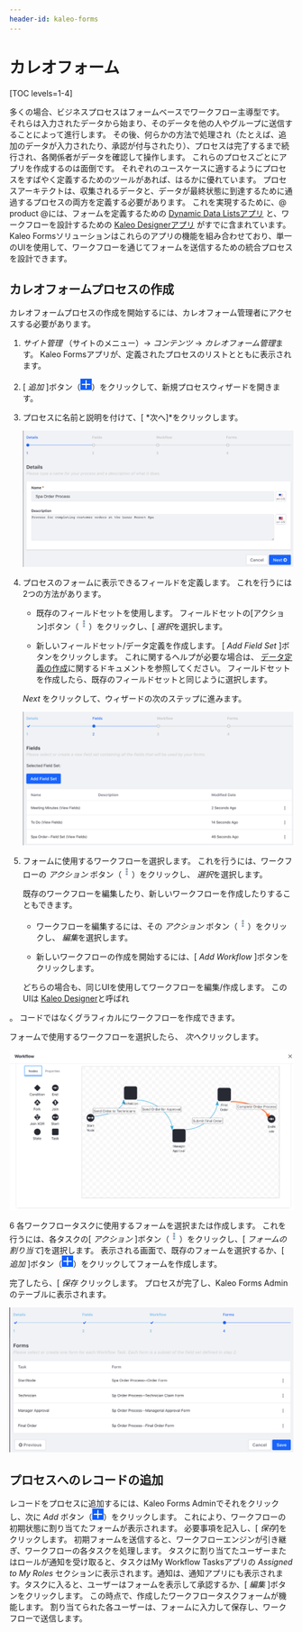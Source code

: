 ```yaml
---
header-id: kaleo-forms
---
```


# カレオフォーム

[TOC levels=1-4]

多くの場合、ビジネスプロセスはフォームベースでワークフロー主導型です。 それらは入力されたデータから始まり、そのデータを他の人やグループに送信することによって進行します。 その後、何らかの方法で処理され（たとえば、追加のデータが入力されたり、承認が付与されたり）、プロセスは完了するまで続行され、各関係者がデータを確認して操作します。 これらのプロセスごとにアプリを作成するのは面倒です。 それぞれのユースケースに適するようにプロセスをすばやく定義するためのツールがあれば、はるかに優れています。 プロセスアーキテクトは、収集されるデータと、データが最終状態に到達するために通過するプロセスの両方を定義する必要があります。 これを実現するために、@ product @には、フォームを定義するための [Dynamic Data Listsアプリ](/docs/7-1/user/-/knowledge_base/u/creating-data-definitions) と、ワークフローを設計するための [Kaleo Designerアプリ](/docs/7-1/user/-/knowledge_base/u/kaleo-designer) がすでに含まれています。 Kaleo Formsソリューションはこれらのアプリの機能を組み合わせており、単一のUIを使用して、ワークフローを通じてフォームを送信するための統合プロセスを設計できます。

## カレオフォームプロセスの作成

カレオフォームプロセスの作成を開始するには、カレオフォーム管理者にアクセスする必要があります。

1.  *サイト管理* （サイトのメニュー）→ *コンテンツ* → *カレオフォーム管理*ます。 Kaleo Formsアプリが、定義されたプロセスのリストとともに表示されます。

2.  [ *追加* ]ボタン（![Add](../../images-dxp/icon-add.png)）をクリックして、新規プロセスウィザードを開きます。

3.  プロセスに名前と説明を付けて、[ *次へ]*をクリックします。

    ![図1：Kaleoフォームプロセスを追加して、フォームをワークフロー定義にリンクします。](../../images-dxp/kaleo-forms-add.png)

4.  プロセスのフォームに表示できるフィールドを定義します。 これを行うには2つの方法があります。

      - 既存のフィールドセットを使用します。 フィールドセットの[アクション]ボタン（![Actions](../../images-dxp/icon-actions.png)）をクリックし、[ *選択*を選択します。

      - 新しいフィールドセット/データ定義を作成します。 [ *Add Field Set* ]ボタンをクリックします。 これに関するヘルプが必要な場合は、 [データ定義の作成](/docs/7-1/user/-/knowledge_base/u/creating-data-definitions)に関するドキュメントを参照してください。 フィールドセットを作成したら、既存のフィールドセットと同じように選択します。

    *Next* をクリックして、ウィザードの次のステップに進みます。

    ![図2：フォームのフィールドを定義して選択します。](../../images-dxp/kaleo-forms-fields.png)

5.  フォームに使用するワークフローを選択します。 これを行うには、ワークフローの *アクション* ボタン（![Actions](../../images-dxp/icon-actions.png)）をクリックし、 *選択*を選択します。

    既存のワークフローを編集したり、新しいワークフローを作成したりすることもできます。

      - ワークフローを編集するには、その *アクション* ボタン（![Actions](../../images-dxp/icon-actions.png)）をクリックし、 *編集*を選択します。

      - 新しいワークフローの作成を開始するには、[ *Add Workflow* ]ボタンをクリックします。

    どちらの場合も、同じUIを使用してワークフローを編集/作成します。 このUIは [Kaleo Designer](/docs/7-1/user/-/knowledge_base/u/kaleo-designer)と呼ばれ

 。 コードではなくグラフィカルにワークフローを作成できます。</p> 

フォームで使用するワークフローを選択したら、 *次へ*クリックします。

![図3：このワークフロー例には、順番に実行される3つのタスクがあります。](../../images-dxp/kaleo-forms-spa-order-definition.png)</li> 

6  各ワークフロータスクに使用するフォームを選択または作成します。 これを行うには、各タスクの[ *アクション* ]ボタン（![Actions](../../images-dxp/icon-actions.png)）をクリックし、[ *フォームの割り当て*]を選択します。 表示される画面で、既存のフォームを選択するか、[ *追加* ]ボタン（![Add](../../images-dxp/icon-add.png)）をクリックしてフォームを作成します。
  
  完了したら、[ *保存* クリックします。 プロセスが完了し、Kaleo Forms Adminのテーブルに表示されます。
  
  ![図4：ワークフローの各タスク、および初期状態にフォームを割り当てます。](../../images-dxp/kaleo-forms-task-forms.png)</ol> 



## プロセスへのレコードの追加

レコードをプロセスに追加するには、Kaleo Forms Adminでそれをクリックし、次に *Add* ボタン（![Add](../../images-dxp/icon-add.png)）をクリックします。 これにより、ワークフローの初期状態に割り当てたフォームが表示されます。 必要事項を記入し、[ *保存*]をクリックします。 初期フォームを送信すると、ワークフローエンジンが引き継ぎ、ワークフローの各タスクを処理します。 タスクに割り当てたユーザーまたはロールが通知を受け取ると、タスクはMy Workflow Tasksアプリの *Assigned to My Roles* セクションに表示されます。通知は、通知アプリにも表示されます。タスクに入ると、ユーザーはフォームを表示して承認するか、[ *編集* ]ボタンをクリックします。 この時点で、作成したワークフロータスクフォームが機能します。 割り当てられた各ユーザーは、フォームに入力して保存し、ワークフローで送信します。
